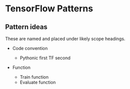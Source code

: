 # TensorFlow Patterns

## Pattern ideas

These are named and placed under likely scope headings.

- Code convention
  - Pythonic first TF second

- Function

  - Train function
  - Evaluate function
